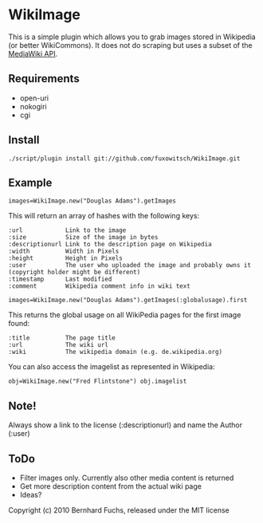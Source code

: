 WikiImage
=========

This is a simple plugin which allows you to grab images stored in Wikipedia (or better WikiCommons). It does not do scraping but uses a subset of the [MediaWiki API](http://www.mediawiki.org/wiki/API "MediaWiki API").

Requirements
------------

- open-uri
- nokogiri
- cgi

Install
-------

`./script/plugin install git://github.com/fuxowitsch/WikiImage.git`

Example
-------

`images=WikiImage.new("Douglas Adams").getImages`

This will return an array of hashes with the following keys:

    :url            Link to the image
    :size           Size of the image in bytes
    :descriptionurl Link to the description page on Wikipedia 
    :width          Width in Pixels
    :height         Height in Pixels
    :user           The user who uploaded the image and probably owns it (copyright holder might be different)
    :timestamp      Last modified
    :comment        Wikipedia comment info in wiki text


`images=WikiImage.new("Douglas Adams").getImages(:globalusage).first`

This returns the global usage on all WikiPedia pages for the first image found:

    :title          The page title
    :url            The wiki url
    :wiki           The wikipedia domain (e.g. de.wikipedia.org)

You can also access the imagelist as represented in Wikipedia:

`obj=WikiImage.new("Fred Flintstone")
obj.imagelist
`

Note!
-----
Always show a link to the license (:descriptionurl) and name the Author (:user)

ToDo
----
- Filter images only. Currently also other media content is returned
- Get more description content from the actual wiki page
- Ideas?



Copyright (c) 2010 Bernhard Fuchs, released under the MIT license
